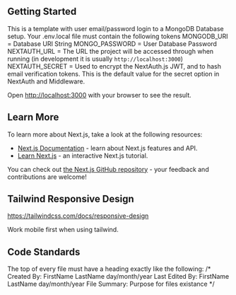 ## Getting Started
This is a template with user email/password login to a MongoDB Database setup.
Your .env.local file must contain the following tokens
MONGODB_URI = Database URI String
MONGO_PASSWORD = User Database Password
NEXTAUTH_URL = The URL the project will be accessed through when running (in development it is usually `http://localhost:3000`)
NEXTAUTH_SECRET = Used to encrypt the NextAuth.js JWT, and to hash email verification tokens. This is the default value for the secret option in NextAuth and Middleware.

Open [http://localhost:3000](http://localhost:3000) with your browser to see the result.

## Learn More

To learn more about Next.js, take a look at the following resources:

- [Next.js Documentation](https://nextjs.org/docs) - learn about Next.js features and API.
- [Learn Next.js](https://nextjs.org/learn) - an interactive Next.js tutorial.

You can check out [the Next.js GitHub repository](https://github.com/vercel/next.js/) - your feedback and contributions are welcome!

## Tailwind Responsive Design
https://tailwindcss.com/docs/responsive-design

Work mobile first when using tailwind.

## Code Standards
The top of every file must have a heading exactly like the following:
/*
Created By: FirstName LastName day/month/year
Last Edited By: FirstName LastName day/month/year
File Summary: Purpose for files existance
*/

